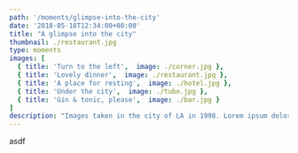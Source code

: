 ```yaml
---
path: '/moments/glimpse-into-the-city'
date: '2018-05-18T12:34:00+00:00'
title: "A glimpse into the city"
thumbnail: ./restaurant.jpg
type: moments
images: [
  { title: 'Turn to the left',  image: ./corner.jpg },
  { title: 'Lovely dinner',  image: ./restaurant.jpg },
  { title: 'A place for resting',  image: ./hotel.jpg },
  { title: 'Under the city',  image: ./tube.jpg },
  { title: 'Gin & tonic, please',  image: ./bar.jpg }
]
description: "Images taken in the city of LA in 1998. Lorem ipsum dolor sit amet, consectetur adipiscing elit. Nunc sit amet augue lorem. Pellentesque habitant morbi tristique senectus et netus et malesuada fames ac turpis egestas. Aenean cursus sem ligula, quis facilisis erat bibendum ut."
---
```

asdf